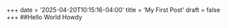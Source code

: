 +++
date = '2025-04-20T10:15:16-04:00'
title = 'My First Post'
draft = false
+++
##Hello World
Howdy